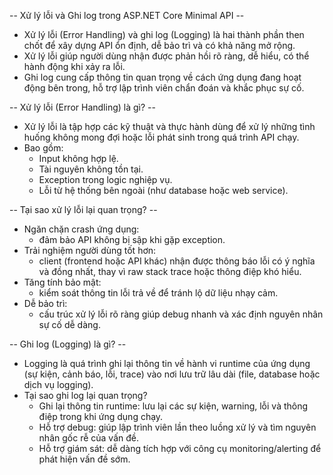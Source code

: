 -- Xử lý lỗi và Ghi log trong ASP.NET Core Minimal API -- 
- Xử lý lỗi (Error Handling) và ghi log (Logging) là hai thành phần then chốt để xây dựng API ổn định, dễ bảo trì và có khả năng mở rộng.
- Xử lý lỗi giúp người dùng nhận được phản hồi rõ ràng, dễ hiểu, có thể hành động khi xảy ra lỗi.
- Ghi log cung cấp thông tin quan trọng về cách ứng dụng đang hoạt động bên trong, hỗ trợ lập trình viên chẩn đoán và khắc phục sự cố.

-- Xử lý lỗi (Error Handling) là gì? -- 
- Xử lý lỗi là tập hợp các kỹ thuật và thực hành dùng để xử lý những tình huống không mong đợi hoặc lỗi phát sinh trong quá trình API chạy. 
- Bao gồm:
  - Input không hợp lệ.
  - Tài nguyên không tồn tại.
  - Exception trong logic nghiệp vụ.
  - Lỗi từ hệ thống bên ngoài (như database hoặc web service).

-- Tại sao xử lý lỗi lại quan trọng? --
- Ngăn chặn crash ứng dụng: 
  - đảm bảo API không bị sập khi gặp exception.
- Trải nghiệm người dùng tốt hơn: 
  - client (frontend hoặc API khác) nhận được thông báo lỗi có ý nghĩa và đồng nhất, thay vì raw stack trace hoặc thông điệp khó hiểu.
- Tăng tính bảo mật: 
  - kiểm soát thông tin lỗi trả về để tránh lộ dữ liệu nhạy cảm.
- Dễ bảo trì: 
  - cấu trúc xử lý lỗi rõ ràng giúp debug nhanh và xác định nguyên nhân sự cố dễ dàng.

-- Ghi log (Logging) là gì? -- 
- Logging là quá trình ghi lại thông tin về hành vi runtime của ứng dụng (sự kiện, cảnh báo, lỗi, trace) vào nơi lưu trữ lâu dài (file, database hoặc dịch vụ logging).
- Tại sao ghi log lại quan trọng?
  - Ghi lại thông tin runtime: lưu lại các sự kiện, warning, lỗi và thông điệp trong khi ứng dụng chạy.
  - Hỗ trợ debug: giúp lập trình viên lần theo luồng xử lý và tìm nguyên nhân gốc rễ của vấn đề.
  - Hỗ trợ giám sát: dễ dàng tích hợp với công cụ monitoring/alerting để phát hiện vấn đề sớm.